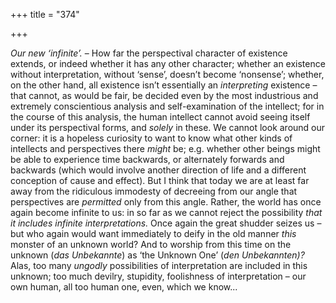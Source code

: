 +++
title = "374"

+++

*Our new ‘infinite’.* – How far the perspectival character of existence extends, or indeed whether it has any other character; whether an existence without interpretation, without ‘sense’, doesn’t become ‘nonsense’; whether, on the other hand, all existence isn’t essentially an *interpreting* existence – that cannot, as would be fair, be decided even by the most industrious and extremely conscientious analysis and self-examination of the intellect; for in the course of this analysis, the human intellect cannot avoid seeing itself under its perspectival forms, and *solely* in these. We cannot look around our corner: it is a hopeless curiosity to want to know what other kinds of intellects and perspectives there *might* be; e.g. whether other beings might be able to experience time backwards, or alternately forwards and backwards \(which would involve another direction of life and a different conception of cause and effect\). But I think that today we are at least far away from the ridiculous immodesty of decreeing from our angle that perspectives are *permitted* only from this angle. Rather, the world has once again become infinite to us: in so far as we cannot reject the possibility *that it includes infinite interpretations.* Once again the great shudder seizes us – but who again would want immediately to deify in the old manner *this* monster of an unknown world? And to worship from this time on the unknown \(*das Unbekannte*\) as ‘the Unknown One’ \(*den Unbekannten\)?* Alas, too many *ungodly* possibilities of interpretation are included in this unknown; too much devilry, stupidity, foolishness of interpretation – our own human, all too human one, even, which we know...


